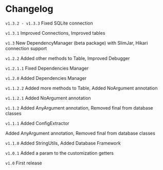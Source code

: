 # Changelog

`v1.3.2 - v1.3.3`
Fixed SQLite connection

`v1.3.1`
Improved Connections,
Improved tables

`v1.3`
New DependencyManager (beta package) with SlimJar,
Hikari connection support

`v1.2.2`
Added other methods to Table,
Improved Debugger

`v1.2.1.1`
Fixed Dependencies Manager

`v1.2.0`
Added Dependencies Manager

`v1.1.2.2`
Added more methods to Table,
Added NoArgument annotation

`v1.1.2.1`
Added NoArgument annotation

`v1.1.2`
Added AnyArgument annotation,
Removed final from database classes

`v1.1.1`
Added ConfigExtractor

Added AnyArgument annotation,
Removed final from database classes

`v1.1.0`
Added StringUtils,
Added Database Framework


`v1.0.1`
Added a param to the customization getters

`v1.0`
First release